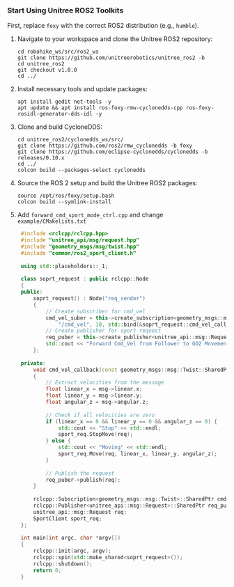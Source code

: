 ### Start Using Unitree ROS2 Toolkits

First, replace `foxy` with the correct ROS2 distribution (e.g., `humble`).

1.  Navigate to your workspace and clone the Unitree ROS2 repository:

    ```shell
    cd robohike_ws/src/ros2_ws
    git clone https://github.com/unitreerobotics/unitree_ros2 -b
    cd unitree_ros2
    git checkout v1.0.0
    cd ../
    ```

2.  Install necessary tools and update packages:

    ```shell
    apt install gedit net-tools -y
    apt update && apt install ros-foxy-rmw-cyclonedds-cpp ros-foxy-rosidl-generator-dds-idl -y
    ```

3.  Clone and build CycloneDDS:

    ```shell
    cd unitree_ros2/cyclonedds_ws/src/
    git clone https://github.com/ros2/rmw_cyclonedds -b foxy
    git clone https://github.com/eclipse-cyclonedds/cyclonedds -b releases/0.10.x
    cd ../
    colcon build --packages-select cyclonedds
    ```

4.  Source the ROS 2 setup and build the Unitree ROS2 packages:

    ```shell
    source /opt/ros/foxy/setup.bash
    colcon build --symlink-install
    ```

5. Add ```forward_cmd_sport_mode_ctrl.cpp``` and change ```example/CMakelists.txt```
   ```c++
    #include <rclcpp/rclcpp.hpp>
    #include "unitree_api/msg/request.hpp"
    #include "geometry_msgs/msg/twist.hpp"
    #include "common/ros2_sport_client.h"
    
    using std::placeholders::_1;
    
    class soprt_request : public rclcpp::Node
    {
    public:
        soprt_request() : Node("req_sender")
        {
            // Create subscriber for cmd_vel
            cmd_vel_suber = this->create_subscription<geometry_msgs::msg::Twist>(
                "/cmd_vel", 10, std::bind(&soprt_request::cmd_vel_callback, this, _1));
            // Create publisher for sport request
            req_puber = this->create_publisher<unitree_api::msg::Request>("/api/sport/request", 10);
            std::cout << "Forward Cmd_Vel from Follower to GO2 Movement Command" << std::endl;
        };
    
    private:
        void cmd_vel_callback(const geometry_msgs::msg::Twist::SharedPtr msg)
        {
            // Extract velocities from the message
            float linear_x = msg->linear.x;
            float linear_y = msg->linear.y;
            float angular_z = msg->angular.z;
    
            // Check if all velocities are zero
            if (linear_x == 0 && linear_y == 0 && angular_z == 0) {
                std::cout << "Stop" << std::endl;
                sport_req.StopMove(req);
            } else {
                std::cout << "Moving" << std::endl;
                sport_req.Move(req, linear_x, linear_y, angular_z);
            }
    
            // Publish the request
            req_puber->publish(req);
        }
    
        rclcpp::Subscription<geometry_msgs::msg::Twist>::SharedPtr cmd_vel_suber;
        rclcpp::Publisher<unitree_api::msg::Request>::SharedPtr req_puber;
        unitree_api::msg::Request req;
        SportClient sport_req;
    };
    
    int main(int argc, char *argv[])
    {
        rclcpp::init(argc, argv);
        rclcpp::spin(std::make_shared<soprt_request>());
        rclcpp::shutdown();
        return 0;
    }
   ```

